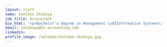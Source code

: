```yaml
---
layout: staff
name: Sheldon Shibuya
job_title: Accountant
bio_html: "<p>Bachelor's degree in Management \x03Information Systems\x03</p><p>&amp; Associate&rsquo;s degree in Accounting</p>"
email: sshibuya@hi-accounting.com
linkedin:
profile_image: /uploads/sheldon-shibuya.jpg
---
```



